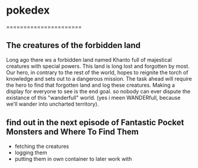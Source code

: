 # pokedex
======================
## The creatures of the forbidden land
Long ago there ws a forbidden land named Khanto full of majestical creatures with special powers. This land is long lost and forgotten by most.
Our hero, in contrary to the rest of the world, hopes to reignite the torch of knowledge and sets out to a dangerous mission. The task ahead will require the hero to find that forgotten land and log these creatures. Making a display for everyone to see is the end goal. so nobody can ever dispute the existance of this "wanderfull" world. (yes i meen WANDERfull, because we'll wander into uncharted territory).
## find out in the next episode of Fantastic Pocket Monsters and Where To Find Them 
* fetching the creatures 
* logging them 
* putting them in own container to later work with
 